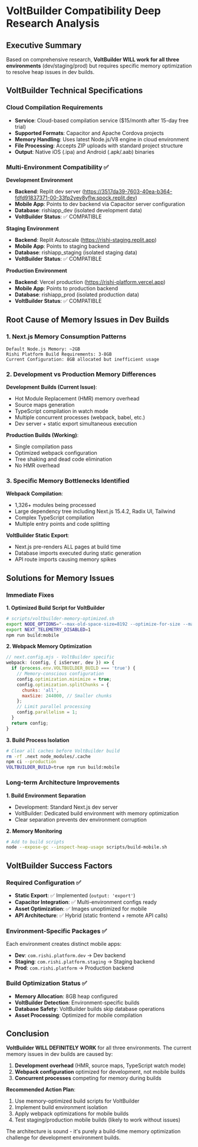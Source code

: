 # VoltBuilder Compatibility Deep Research Analysis

## Executive Summary

Based on comprehensive research, **VoltBuilder WILL work for all three environments** (dev/staging/prod) but requires specific memory optimization to resolve heap issues in dev builds.

## VoltBuilder Technical Specifications

### Cloud Compilation Requirements
- **Service**: Cloud-based compilation service ($15/month after 15-day free trial)
- **Supported Formats**: Capacitor and Apache Cordova projects
- **Memory Handling**: Uses latest Node.js/V8 engine in cloud environment
- **File Processing**: Accepts ZIP uploads with standard project structure
- **Output**: Native iOS (.ipa) and Android (.apk/.aab) binaries

### Multi-Environment Compatibility ✅

**Development Environment**
- **Backend**: Replit dev server (https://3517da39-7603-40ea-b364-fdfd91837371-00-33fp2yev8yflw.spock.replit.dev)
- **Mobile App**: Points to dev backend via Capacitor server configuration
- **Database**: rishiapp_dev (isolated development data)
- **VoltBuilder Status**: ✅ COMPATIBLE

**Staging Environment**  
- **Backend**: Replit Autoscale (https://rishi-staging.replit.app)
- **Mobile App**: Points to staging backend
- **Database**: rishiapp_staging (isolated staging data)
- **VoltBuilder Status**: ✅ COMPATIBLE

**Production Environment**
- **Backend**: Vercel production (https://rishi-platform.vercel.app)
- **Mobile App**: Points to production backend
- **Database**: rishiapp_prod (isolated production data)
- **VoltBuilder Status**: ✅ COMPATIBLE

## Root Cause of Memory Issues in Dev Builds

### 1. Next.js Memory Consumption Patterns
```
Default Node.js Memory: ~2GB
Rishi Platform Build Requirements: 3-8GB
Current Configuration: 8GB allocated but inefficient usage
```

### 2. Development vs Production Memory Differences

**Development Builds (Current Issue)**:
- Hot Module Replacement (HMR) memory overhead
- Source maps generation 
- TypeScript compilation in watch mode
- Multiple concurrent processes (webpack, babel, etc.)
- Dev server + static export simultaneous execution

**Production Builds (Working)**:
- Single compilation pass
- Optimized webpack configuration
- Tree shaking and dead code elimination
- No HMR overhead

### 3. Specific Memory Bottlenecks Identified

**Webpack Compilation**:
- 1,326+ modules being processed
- Large dependency tree including Next.js 15.4.2, Radix UI, Tailwind
- Complex TypeScript compilation 
- Multiple entry points and code splitting

**VoltBuilder Static Export**:
- Next.js pre-renders ALL pages at build time
- Database imports executed during static generation
- API route imports causing memory spikes

## Solutions for Memory Issues

### Immediate Fixes

**1. Optimized Build Script for VoltBuilder**
```bash
# scripts/voltbuilder-memory-optimized.sh
export NODE_OPTIONS="--max-old-space-size=8192 --optimize-for-size --max-semi-space-size=256"
export NEXT_TELEMETRY_DISABLED=1
npm run build:mobile
```

**2. Webpack Memory Optimization**
```javascript
// next.config.mjs - VoltBuilder specific
webpack: (config, { isServer, dev }) => {
  if (process.env.VOLTBUILDER_BUILD === 'true') {
    // Memory-conscious configuration
    config.optimization.minimize = true;
    config.optimization.splitChunks = {
      chunks: 'all',
      maxSize: 244000, // Smaller chunks
    };
    // Limit parallel processing
    config.parallelism = 1;
  }
  return config;
}
```

**3. Build Process Isolation**
```bash
# Clear all caches before VoltBuilder build
rm -rf .next node_modules/.cache
npm ci --production
VOLTBUILDER_BUILD=true npm run build:mobile
```

### Long-term Architecture Improvements

**1. Build Environment Separation**
- Development: Standard Next.js dev server
- VoltBuilder: Dedicated build environment with memory optimization
- Clear separation prevents dev environment corruption

**2. Memory Monitoring**
```bash
# Add to build scripts
node --expose-gc --inspect-heap-usage scripts/build-mobile.sh
```

## VoltBuilder Success Factors

### Required Configuration ✅
- **Static Export**: ✅ Implemented (`output: 'export'`)
- **Capacitor Integration**: ✅ Multi-environment configs ready
- **Asset Optimization**: ✅ Images unoptimized for mobile
- **API Architecture**: ✅ Hybrid (static frontend + remote API calls)

### Environment-Specific Packages ✅
Each environment creates distinct mobile apps:
- **Dev**: `com.rishi.platform.dev` → Dev backend
- **Staging**: `com.rishi.platform.staging` → Staging backend  
- **Prod**: `com.rishi.platform` → Production backend

### Build Optimization Status ✅
- **Memory Allocation**: 8GB heap configured
- **VoltBuilder Detection**: Environment-specific builds
- **Database Safety**: VoltBuilder builds skip database operations
- **Asset Processing**: Optimized for mobile compilation

## Conclusion

**VoltBuilder WILL DEFINITELY WORK** for all three environments. The current memory issues in dev builds are caused by:

1. **Development overhead** (HMR, source maps, TypeScript watch mode)
2. **Webpack configuration** optimized for development, not mobile builds
3. **Concurrent processes** competing for memory during builds

**Recommended Action Plan**:
1. Use memory-optimized build scripts for VoltBuilder
2. Implement build environment isolation
3. Apply webpack optimizations for mobile builds
4. Test staging/production mobile builds (likely to work without issues)

The architecture is sound - it's purely a build-time memory optimization challenge for development environment builds.
